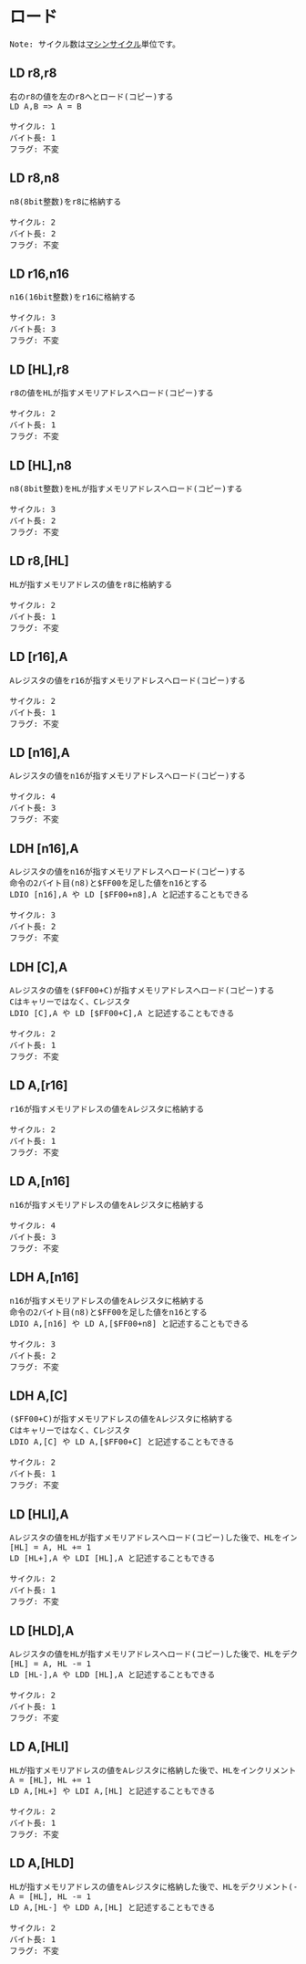 # ロード

<pre>
Note: サイクル数は<a href="../cycle.md#マシンサイクル">マシンサイクル</a>単位です。
</pre>

## LD r8,r8

<pre>
右のr8の値を左のr8へとロード(コピー)する
LD A,B => A = B

サイクル: 1
バイト長: 1
フラグ: 不変
</pre>

## LD r8,n8

<pre>
n8(8bit整数)をr8に格納する

サイクル: 2
バイト長: 2
フラグ: 不変
</pre>

## LD r16,n16

<pre>
n16(16bit整数)をr16に格納する

サイクル: 3
バイト長: 3
フラグ: 不変
</pre>

## LD [HL],r8

<pre>
r8の値をHLが指すメモリアドレスへロード(コピー)する

サイクル: 2
バイト長: 1
フラグ: 不変
</pre>

## LD [HL],n8

<pre>
n8(8bit整数)をHLが指すメモリアドレスへロード(コピー)する

サイクル: 3
バイト長: 2
フラグ: 不変
</pre>

## LD r8,[HL]

<pre>
HLが指すメモリアドレスの値をr8に格納する

サイクル: 2
バイト長: 1
フラグ: 不変
</pre>

## LD [r16],A

<pre>
Aレジスタの値をr16が指すメモリアドレスへロード(コピー)する

サイクル: 2
バイト長: 1
フラグ: 不変
</pre>

## LD [n16],A

<pre>
Aレジスタの値をn16が指すメモリアドレスへロード(コピー)する

サイクル: 4
バイト長: 3
フラグ: 不変
</pre>

## LDH [n16],A

<pre>
Aレジスタの値をn16が指すメモリアドレスへロード(コピー)する
命令の2バイト目(n8)と$FF00を足した値をn16とする
LDIO [n16],A や LD [$FF00+n8],A と記述することもできる

サイクル: 3
バイト長: 2
フラグ: 不変
</pre>

## LDH [C],A

<pre>
Aレジスタの値を($FF00+C)が指すメモリアドレスへロード(コピー)する
Cはキャリーではなく、Cレジスタ
LDIO [C],A や LD [$FF00+C],A と記述することもできる

サイクル: 2
バイト長: 1
フラグ: 不変
</pre>

## LD A,[r16]

<pre>
r16が指すメモリアドレスの値をAレジスタに格納する

サイクル: 2
バイト長: 1
フラグ: 不変
</pre>

## LD A,[n16]

<pre>
n16が指すメモリアドレスの値をAレジスタに格納する

サイクル: 4
バイト長: 3
フラグ: 不変
</pre>

## LDH A,[n16]

<pre>
n16が指すメモリアドレスの値をAレジスタに格納する
命令の2バイト目(n8)と$FF00を足した値をn16とする
LDIO A,[n16] や LD A,[$FF00+n8] と記述することもできる

サイクル: 3
バイト長: 2
フラグ: 不変
</pre>

## LDH A,[C]

<pre>
($FF00+C)が指すメモリアドレスの値をAレジスタに格納する
Cはキャリーではなく、Cレジスタ
LDIO A,[C] や LD A,[$FF00+C] と記述することもできる

サイクル: 2
バイト長: 1
フラグ: 不変
</pre>

## LD [HLI],A

<pre>
Aレジスタの値をHLが指すメモリアドレスへロード(コピー)した後で、HLをインクリメント(+1)
[HL] = A, HL += 1
LD [HL+],A や LDI [HL],A と記述することもできる

サイクル: 2
バイト長: 1
フラグ: 不変
</pre>

## LD [HLD],A

<pre>
Aレジスタの値をHLが指すメモリアドレスへロード(コピー)した後で、HLをデクリメント(-1)
[HL] = A, HL -= 1
LD [HL-],A や LDD [HL],A と記述することもできる

サイクル: 2
バイト長: 1
フラグ: 不変
</pre>

## LD A,[HLI]

<pre>
HLが指すメモリアドレスの値をAレジスタに格納した後で、HLをインクリメント(+1)
A = [HL], HL += 1
LD A,[HL+] や LDI A,[HL] と記述することもできる

サイクル: 2
バイト長: 1
フラグ: 不変
</pre>

## LD A,[HLD]

<pre>
HLが指すメモリアドレスの値をAレジスタに格納した後で、HLをデクリメント(-1)
A = [HL], HL -= 1
LD A,[HL-] や LDD A,[HL] と記述することもできる

サイクル: 2
バイト長: 1
フラグ: 不変
</pre>

